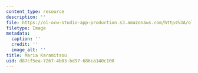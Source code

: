```yaml
---
content_type: resource
description: ''
file: https://ol-ocw-studio-app-production.s3.amazonaws.com/https%3A/ol-ocw-studio-app-production.s3.amazonaws.com/ocw-www/01fe9dba79f649438a18ebcd8ce159b5_karamitsou_th.jpg
filetype: Image
metadata:
  caption: ''
  credit: ''
  image_alt: ''
title: Maria Karamitsou
uid: d87cf5ea-7267-4b03-bd97-686ca140c100
---
```

